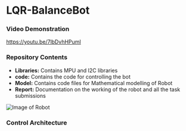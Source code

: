 # LQR-BalanceBot

### Video Demonstration ###
https://youtu.be/7lbDvhHPumI

### Repository Contents ###
- **Libraries:** Contains MPU and I2C libraries
- **code:** Contains the code for controlling the bot
- **Model:** Contains code files for Mathematical modelling of Robot 
- **Report:** Documentation on the working of the robot and all the task submissions

![Image of Robot](https://octodex.github.com/images/yaktocat.png)
### Control Architecture ###
